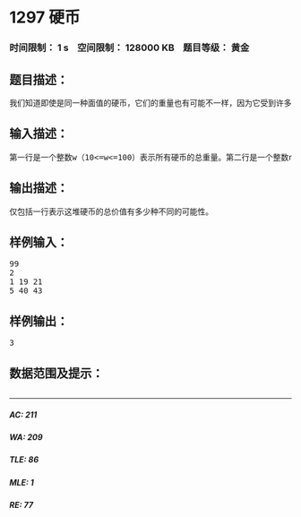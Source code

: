 # 1297 硬币   
### 时间限制： 1 s&nbsp;&nbsp;&nbsp;&nbsp;空间限制： 128000 KB&nbsp;&nbsp;&nbsp;&nbsp;题目等级： 黄金  
## 题目描述：  

<pre>
我们知道即使是同一种面值的硬币，它们的重量也有可能不一样，因为它受到许多因素的影响，包括制造工艺和流程上的。但是任何一种面值的硬币的重量总是处于某个特定范围之内。现在已知所有面值的硬币的重量范围。给定一堆硬币的总重量，问这堆硬币的总价值有多少种不同的可能。举例：已知一角硬币的重量在19到21之间，五角硬币的重量在40到43之间。有一堆硬币的总重量为99。则它可以由4个重量为20，1个重量为19的一角硬币组成，其总价值为5角，也可以由1个重量为42的五角硬币和3个重量为19的一角硬币组成，其总价值为8角，再或者由2个重量为40的五角硬币和1个重量为19的一角硬币组成，其总价值为1块1角。因此这堆硬币的总价值共有3种不同的可能。
</pre>
  
  
## 输入描述：  

<pre>
第一行是一个整数w（10<=w<=100）表示所有硬币的总重量。第二行是一个整数n（1<=n<=7）表示不同面值的硬币总数。接下来n行每行3个整数，依次表示硬币的面值，最小可能重量和最大可能重量。硬币面值不超过50，最小重量不低于2，最大重量不高于100。最大重量和最小重量之间的差距不超过30。
</pre>
  
  
## 输出描述：  

<pre>
仅包括一行表示这堆硬币的总价值有多少种不同的可能性。
</pre>
  
  
## 样例输入：  

<pre>
99
2
1 19 21
5 40 43
</pre>
  
  
## 样例输出：  

<pre>
3
</pre>
  
  
## 数据范围及提示：  

<pre>
</pre>
  
  
***  

##### AC: 211  
##### WA: 209  
##### TLE: 86  
##### MLE: 1  
##### RE: 77  
